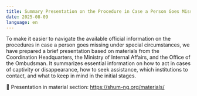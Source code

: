 ```yaml
---
title: Summary Presentation on the Procedure in Case a Person Goes Missing
date: 2025-08-09
language: en
---
```

To make it easier to navigate the available official information on the procedures in case a person goes missing under special circumstances, we have prepared a brief presentation based on materials from the Coordination Headquarters, the Ministry of Internal Affairs, and the Office of the Ombudsman.
It summarizes essential information on how to act in cases of captivity or disappearance, how to seek assistance, which institutions to contact, and what to keep in mind in the initial stages.

📎 Presentation in material section: https://shum-ng.org/materials/
